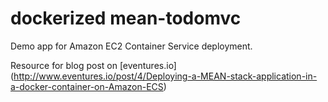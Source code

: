 # dockerized mean-todomvc

Demo app for Amazon EC2 Container Service deployment.

Resource for blog post on [eventures.io] (http://www.eventures.io/post/4/Deploying-a-MEAN-stack-application-in-a-docker-container-on-Amazon-ECS)




